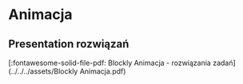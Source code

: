 # Animacja

## Presentation rozwiązań

[:fontawesome-solid-file-pdf: Blockly Animacja - rozwiązania zadań](../../../assets/Blockly Animacja.pdf)
